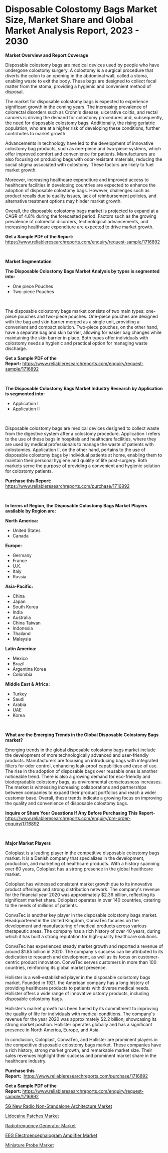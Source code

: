 <p><h1>Disposable Colostomy Bags Market Size, Market Share and Global Market Analysis Report, 2023 - 2030</h1></p><p><strong>Market Overview and Report Coverage</strong></p>
<p><p>Disposable colostomy bags are medical devices used by people who have undergone colostomy surgery. A colostomy is a surgical procedure that diverts the colon to an opening in the abdominal wall, called a stoma, enabling waste to exit the body. These bags are designed to collect fecal matter from the stoma, providing a hygienic and convenient method of disposal.</p><p>The market for disposable colostomy bags is expected to experience significant growth in the coming years. The increasing prevalence of colorectal disorders such as Crohn's disease, ulcerative colitis, and rectal cancers is driving the demand for colostomy procedures and, subsequently, the need for disposable colostomy bags. Additionally, the rising geriatric population, who are at a higher risk of developing these conditions, further contributes to market growth.</p><p>Advancements in technology have led to the development of innovative colostomy bag products, such as one-piece and two-piece systems, which offer improved comfort and convenience for patients. Manufacturers are also focusing on producing bags with odor-resistant materials, reducing the social stigma associated with colostomy. These factors are likely to fuel market growth.</p><p>Moreover, increasing healthcare expenditure and improved access to healthcare facilities in developing countries are expected to enhance the adoption of disposable colostomy bags. However, challenges such as product recalls due to quality issues, lack of reimbursement policies, and alternative treatment options may hinder market growth.</p><p>Overall, the disposable colostomy bags market is projected to expand at a CAGR of 4.8% during the forecasted period. Factors such as the growing prevalence of colorectal disorders, technological advancements, and increasing healthcare expenditure are expected to drive market growth.</p></p>
<p><strong>Get a Sample PDF of the Report:</strong> <a href="https://www.reliableresearchreports.com/enquiry/request-sample/1716892">https://www.reliableresearchreports.com/enquiry/request-sample/1716892</a></p>
<p>&nbsp;</p>
<p><strong>Market Segmentation</strong></p>
<p><strong>The Disposable Colostomy Bags Market Analysis by types is segmented into:</strong></p>
<p><ul><li>One piece Pouches</li><li>Two-piece Pouches</li></ul></p>
<p>&nbsp;</p>
<p><p>The disposable colostomy bags market consists of two main types: one-piece pouches and two-piece pouches. One-piece pouches are designed with the bag and skin barrier merged as a single unit, providing a convenient and compact solution. Two-piece pouches, on the other hand, have a separate bag and skin barrier, allowing for easier bag changes while maintaining the skin barrier in place. Both types offer individuals with colostomy needs a hygienic and practical option for managing waste discharge.</p></p>
<p><strong>Get a Sample PDF of the Report:</strong>&nbsp;<a href="https://www.reliableresearchreports.com/enquiry/request-sample/1716892">https://www.reliableresearchreports.com/enquiry/request-sample/1716892</a></p>
<p>&nbsp;</p>
<p><strong>The Disposable Colostomy Bags Market Industry Research by Application is segmented into:</strong></p>
<p><ul><li>Application I</li><li>Application II</li></ul></p>
<p>&nbsp;</p>
<p><p>Disposable colostomy bags are medical devices designed to collect waste from the digestive system after a colostomy procedure. Application I refers to the use of these bags in hospitals and healthcare facilities, where they are used by medical professionals to manage the waste of patients with colostomies. Application II, on the other hand, pertains to the use of disposable colostomy bags by individual patients at home, enabling them to maintain their personal hygiene and quality of life post-surgery. Both markets serve the purpose of providing a convenient and hygienic solution for colostomy patients.</p></p>
<p><strong>Purchase this Report:</strong>&nbsp; <a href="https://www.reliableresearchreports.com/purchase/1716892">https://www.reliableresearchreports.com/purchase/1716892</a></p>
<p>&nbsp;</p>
<p><strong>In terms of Region, the Disposable Colostomy Bags Market Players available by Region are:</strong></p>
<p>
    <p> <strong> North America: </strong>
        <ul>
            <li>United States</li>
            <li>Canada</li>
        </ul>
        </p> 
    <p> <strong> Europe: </strong>
        <ul>
            <li>Germany</li>
            <li>France</li>
            <li>U.K.</li>
            <li>Italy</li>
            <li>Russia</li>
        </ul>
        </p> 
    <p> <strong> Asia-Pacific: </strong>
        <ul>
            <li>China</li>
            <li>Japan</li>
            <li>South Korea</li>
            <li>India</li>
            <li>Australia</li>
            <li>China Taiwan</li>
            <li>Indonesia</li>
            <li>Thailand</li>
            <li>Malaysia</li>
        </ul>
        </p> 
    <p> <strong> Latin America: </strong>
        <ul>
            <li>Mexico</li>
            <li>Brazil</li>
            <li>Argentina Korea</li>
            <li>Colombia</li>
        </ul>
        </p> 
    <p> <strong> Middle East & Africa: </strong>
        <ul>
            <li>Turkey</li>
            <li>Saudi</li>
            <li>Arabia</li>
            <li>UAE</li>
            <li>Korea</li>
        </ul>
    </p>
    </p>
<p>&nbsp;</p>
<p><strong>What are the Emerging Trends in the Global Disposable Colostomy Bags market?</strong></p>
<p><p>Emerging trends in the global disposable colostomy bags market include the development of more technologically advanced and user-friendly products. Manufacturers are focusing on introducing bags with integrated filters for odor control, enhancing leak-proof capabilities and ease of use. The rise in the adoption of disposable bags over reusable ones is another noticeable trend. There is also a growing demand for eco-friendly and biodegradable colostomy bags, as environmental consciousness increases. The market is witnessing increasing collaborations and partnerships between companies to expand their product portfolios and reach a wider customer base. Overall, these trends indicate a growing focus on improving the quality and convenience of disposable colostomy bags.</p></p>
<p><strong>Inquire or Share Your Questions If Any Before Purchasing This Report</strong>- <a href="https://www.reliableresearchreports.com/enquiry/pre-order-enquiry/1716892">https://www.reliableresearchreports.com/enquiry/pre-order-enquiry/1716892</a></p>
<p>&nbsp;</p>
<p><strong>Major Market Players</strong></p>
<p><p>Coloplast is a leading player in the competitive disposable colostomy bags market. It is a Danish company that specializes in the development, production, and marketing of healthcare products. With a history spanning over 60 years, Coloplast has a strong presence in the global healthcare market.</p><p>Coloplast has witnessed consistent market growth due to its innovative product offerings and strong distribution network. The company's revenue for the financial year 2020 was approximately $2.36 billion, reflecting its significant market share. Coloplast operates in over 140 countries, catering to the needs of millions of patients.</p><p>ConvaTec is another key player in the disposable colostomy bags market. Headquartered in the United Kingdom, ConvaTec focuses on the development and manufacturing of medical products across various therapeutic areas. The company has a rich history of over 40 years, during which it has built a strong reputation for high-quality healthcare solutions.</p><p>ConvaTec has experienced steady market growth and reported a revenue of around $1.85 billion in 2020. The company's success can be attributed to its dedication to research and development, as well as its focus on customer-centric product innovation. ConvaTec serves customers in more than 100 countries, reinforcing its global market presence.</p><p>Hollister is a well-established player in the disposable colostomy bags market. Founded in 1921, the American company has a long history of providing healthcare products to patients with diverse medical needs. Hollister offers a wide range of innovative ostomy products, including disposable colostomy bags.</p><p>Hollister's market growth has been fueled by its commitment to improving the quality of life for individuals with medical conditions. The company's revenue for the year 2020 was approximately $2.2 billion, showcasing its strong market position. Hollister operates globally and has a significant presence in North America, Europe, and Asia.</p><p>In conclusion, Coloplast, ConvaTec, and Hollister are prominent players in the competitive disposable colostomy bags market. These companies have a rich history, strong market growth, and remarkable market size. Their sales revenues highlight their success and prominent market share in the healthcare industry.</p></p>
<p><strong>Purchase this Report:</strong>&nbsp;&nbsp;<a href="https://www.reliableresearchreports.com/purchase/1716892">https://www.reliableresearchreports.com/purchase/1716892</a></p>
<p></p>
<p><strong>Get a Sample PDF of the Report:</strong>&nbsp;<a href="https://www.reliableresearchreports.com/enquiry/request-sample/1716892">https://www.reliableresearchreports.com/enquiry/request-sample/1716892</a></p>
<p><p><a href="https://medium.com/@snehareportprime/5g-new-radio-non-standalone-architecture-market-size-and-market-trends-complete-industry-overview-ddfbcabfe2a0">5G New Radio Non-Standalone Architecture Market</a></p><p><a href="https://www.linkedin.com/pulse/lidocaine-patches-market-insights-players-forecast-till-kiwuf/">Lidocaine Patches Market</a></p><p><a href="https://www.linkedin.com/pulse/radiofrequency-generator-market-challenges-opportunities-ad7jf/">Radiofrequency Generator Market</a></p><p><a href="https://medium.com/@akshatreportprime/eeg-electroencephalogram-amplifier-market-the-key-to-successful-business-strategy-forecast-till-ac12e9983407">EEG Electroencephalogram Amplifier Market</a></p><p><a href="https://www.linkedin.com/pulse/miniature-probe-market-research-report-provides-thorough-5ky8f/">Miniature Probe Market</a></p></p>